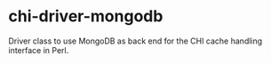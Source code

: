 chi-driver-mongodb
==================

Driver class to use MongoDB as back end for the CHI cache handling interface in Perl.
